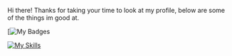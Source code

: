 Hi there! Thanks for taking your time to look at my profile, below are some of the things im good at.

[![My Badges](https://img.shields.io/badge/any_text-you_like-blue)

[![My Skills](https://skillicons.dev/icons?i=discordjs,nodejs,mongodb)](https://skillicons.dev)
